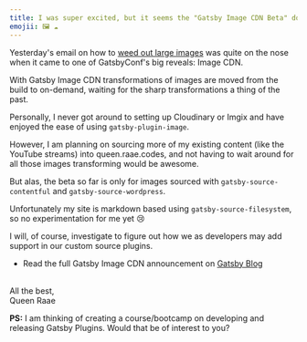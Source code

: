 ```yaml
---
title: I was super excited, but it seems the "Gatsby Image CDN Beta" does not support gatsby-source-filesystem (yet...)
emojii: 🖼 ☁️
---
```


Yesterday's email on how to [weed out large images](/emails/2022-03-02-large-files/) was quite on the nose when it came to one of GatsbyConf's big reveals: Image CDN.

With Gatsby Image CDN transformations of images are moved from the build to on-demand, waiting for the sharp transformations a thing of the past.

Personally, I never got around to setting up Cloudinary or Imgix and have enjoyed the ease of using `gatsby-plugin-image`.

However, I am planning on sourcing more of my existing content (like the YouTube streams) into queen.raae.codes, and not having to wait around for all those images transforming would be awesome.

But alas, the beta so far is only for images sourced with `gatsby-source-contentful` and `gatsby-source-wordpress`.

Unfortunately my site is markdown based using `gatsby-source-filesystem`, so no experimentation for me yet 😢

I will, of course, investigate to figure out how we as developers may add support in our custom source plugins.

- Read the full Gatsby Image CDN announcement on [Gatsby Blog](https://www.gatsbyjs.com/blog/image-cdn-lightning-fast-image-processing-for-gatsby-cloud/)

&nbsp;  
All the best,  
Queen Raae

**PS:** I am thinking of creating a course/bootcamp on developing and releasing Gatsby Plugins. Would that be of interest to you?
